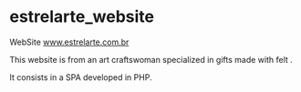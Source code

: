 # estrelarte_website

WebSite www.estrelarte.com.br

This website is from an art craftswoman specialized in gifts made with felt .

It consists in a SPA developed in PHP.
